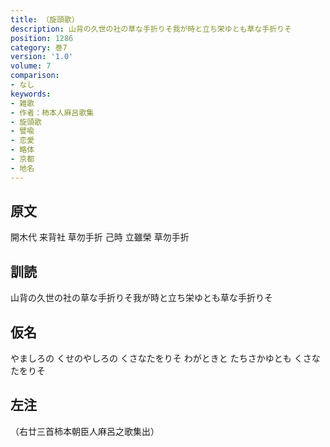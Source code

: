 ```yaml
---
title: （旋頭歌）
description: 山背の久世の社の草な手折りそ我が時と立ち栄ゆとも草な手折りそ
position: 1286
category: 巻7
version: '1.0'
volume: 7
comparison:
- なし
keywords:
- 雑歌
- 作者：柿本人麻呂歌集
- 旋頭歌
- 譬喩
- 恋愛
- 略体
- 京都
- 地名
---
```


## 原文

開木代 来背社 草勿手折 己時 立雖榮 草勿手折

## 訓読

山背の久世の社の草な手折りそ我が時と立ち栄ゆとも草な手折りそ

## 仮名

やましろの くせのやしろの くさなたをりそ わがときと たちさかゆとも くさなたをりそ

## 左注

（右廿三首柿本朝臣人麻呂之歌集出）
